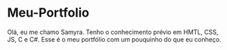 # Meu-Portfolio
Olá, eu me chamo Samyra. Tenho o conhecimento prévio em HMTL, CSS, JS, C e C#.
Esse é o meu portfólio com um pouquinho do que eu conheço.
